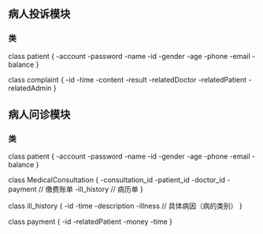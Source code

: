 ## 病人投诉模块
### 类
class patient {
-account
-password
-name
-id
-gender
-age
-phone
-email
-balance
}

class complaint {
-id
-time
-content
-result
-relatedDoctor
-relatedPatient
-relatedAdmin
}

## 病人问诊模块
### 类
class patient {
-account
-password
-name
-id
-gender
-age
-phone
-email
-balance
}

class MedicalConsultation {
-consultation_id
-patient_id
-doctor_id
-payment // 缴费账单
-ill_history // 病历单
}

class ill_history {
-id
-time
-description
-illness // 具体病因（病的类别）
}

class payment {
-id
-relatedPatient
-money
-time
}